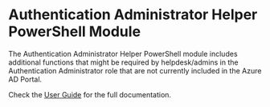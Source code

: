 # Authentication Administrator Helper PowerShell Module

The Authentication Administrator Helper PowerShell module includes additional functions that might be required by helpdesk/admins in the Authentication Administrator role that are not currently included in the Azure AD Portal.

Check the [User Guide](Docs/AuthAdmin-UserGuide.md) for the full documentation.